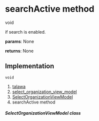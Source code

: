 
<div>

# searchActive method

</div>


void 



if search is enabled.

**params**: None

**returns**: None



## Implementation

``` language-dart
void  
```







1.  [talawa](../../index.md)
2.  [select_organization_view_model](../../view_model_pre_auth_view_models_select_organization_view_model/)
3.  [SelectOrganizationViewModel](../../view_model_pre_auth_view_models_select_organization_view_model/SelectOrganizationViewModel-class.md)
4.  searchActive method

##### SelectOrganizationViewModel class







